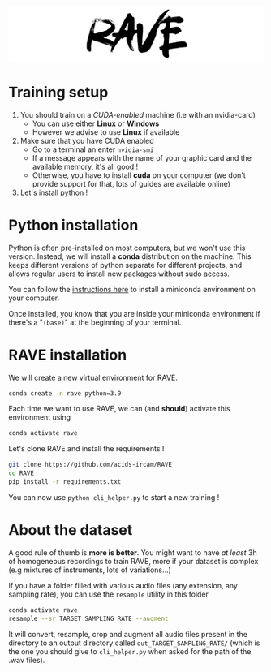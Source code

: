 ![logo](rave.png)

# Training setup

1. You should train on a _CUDA-enabled_ machine (i.e with an nvidia-card)
   - You can use either **Linux** or **Windows**
   - However we advise to use **Linux** if available
2. Make sure that you have CUDA enabled
   - Go to a terminal an enter `nvidia-smi`
   - If a message appears with the name of your graphic card and the available memory, it's all good !
   - Otherwise, you have to install **cuda** on your computer (we don't provide support for that, lots of guides are available online)
3. Let's install python !

# Python installation

Python is often pre-installed on most computers, but we won't use this version. Instead, we will install a **conda** distribution on the machine. This keeps different versions of python separate for different projects, and allows regular users to install new packages without sudo access.

You can follow the [instructions here](https://conda.io/projects/conda/en/latest/user-guide/install/index.html) to install a miniconda environment on your computer.

Once installed, you know that you are inside your miniconda environment if there's a "`(base)`" at the beginning of your terminal.

# RAVE installation

We will create a new virtual environment for RAVE.

```bash
conda create -n rave python=3.9
```

Each time we want to use RAVE, we can (and **should**) activate this environment using

```bash
conda activate rave
```

Let's clone RAVE and install the requirements !

```bash
git clone https://github.com/acids-ircam/RAVE
cd RAVE
pip install -r requirements.txt
```

You can now use `python cli_helper.py` to start a new training !

# About the dataset

A good rule of thumb is **more is better**. You might want to have _at least_ 3h of homogeneous recordings to train RAVE, more if your dataset is complex (e.g mixtures of instruments, lots of variations...)

If you have a folder filled with various audio files (any extension, any sampling rate), you can use the `resample` utility in this folder

```bash
conda activate rave
resample --sr TARGET_SAMPLING_RATE --augment
```

It will convert, resample, crop and augment all audio files present in the directory to an output directory called `out_TARGET_SAMPLING_RATE/` (which is the one you should give to `cli_helper.py` when asked for the path of the .wav files).
